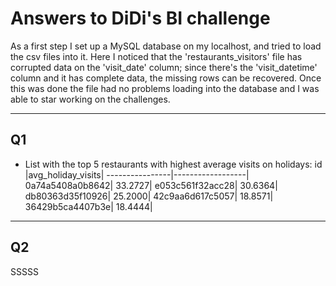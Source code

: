 # Answers to DiDi's BI challenge

As a first step I set up a MySQL database on my localhost, and tried to load the csv files into it. Here I noticed that the 'restaurants_visitors' file has corrupted data on the 'visit_date' column; since there's the 'visit_datetime' column and it has complete data, the missing rows can be recovered. Once this was done the file had no problems loading into the database and I was able to star working on the challenges.

 ----------------------------------------
 ## Q1
 - List with the top 5 restaurants with highest average visits on holidays:
id              |avg_holiday_visits|
----------------|------------------|
0a74a5408a0b8642|           33.2727|
e053c561f32acc28|           30.6364|
db80363d35f10926|           25.2000|
42c9aa6d617c5057|           18.8571|
36429b5ca4407b3e|           18.4444|

 
 ----------------------------------------
 ## Q2
 SSSSS
 

